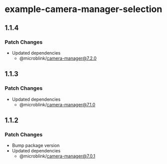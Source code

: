 # example-camera-manager-selection

## 1.1.4

### Patch Changes

- Updated dependencies
  - @microblink/camera-manager@7.2.0

## 1.1.3

### Patch Changes

- Updated dependencies
  - @microblink/camera-manager@7.1.0

## 1.1.2

### Patch Changes

- Bump package version
- Updated dependencies
  - @microblink/camera-manager@7.0.1
